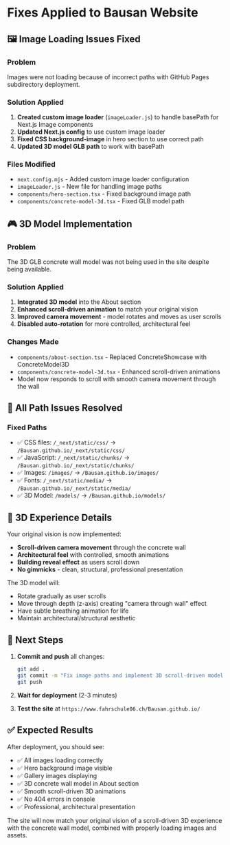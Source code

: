 # Fixes Applied to Bausan Website

## 🖼️ Image Loading Issues Fixed

### Problem
Images were not loading because of incorrect paths with GitHub Pages subdirectory deployment.

### Solution Applied
1. **Created custom image loader** (`imageLoader.js`) to handle basePath for Next.js Image components
2. **Updated Next.js config** to use custom image loader
3. **Fixed CSS background-image** in hero section to use correct path
4. **Updated 3D model GLB path** to work with basePath

### Files Modified
- `next.config.mjs` - Added custom image loader configuration
- `imageLoader.js` - New file for handling image paths
- `components/hero-section.tsx` - Fixed background image path
- `components/concrete-model-3d.tsx` - Fixed GLB model path

## 🎮 3D Model Implementation

### Problem
The 3D GLB concrete wall model was not being used in the site despite being available.

### Solution Applied
1. **Integrated 3D model** into the About section
2. **Enhanced scroll-driven animation** to match your original vision
3. **Improved camera movement** - model rotates and moves as user scrolls
4. **Disabled auto-rotation** for more controlled, architectural feel

### Changes Made
- `components/about-section.tsx` - Replaced ConcreteShowcase with ConcreteModel3D
- `components/concrete-model-3d.tsx` - Enhanced scroll-driven animations
- Model now responds to scroll with smooth camera movement through the wall

## 🚀 All Path Issues Resolved

### Fixed Paths
- ✅ CSS files: `/_next/static/css/` → `/Bausan.github.io/_next/static/css/`
- ✅ JavaScript: `/_next/static/chunks/` → `/Bausan.github.io/_next/static/chunks/`
- ✅ Images: `/images/` → `/Bausan.github.io/images/`
- ✅ Fonts: `/_next/static/media/` → `/Bausan.github.io/_next/static/media/`
- ✅ 3D Model: `/models/` → `/Bausan.github.io/models/`

## 🎯 3D Experience Details

Your original vision is now implemented:
- **Scroll-driven camera movement** through the concrete wall
- **Architectural feel** with controlled, smooth animations
- **Building reveal effect** as users scroll down
- **No gimmicks** - clean, structural, professional presentation

The 3D model will:
- Rotate gradually as user scrolls
- Move through depth (z-axis) creating "camera through wall" effect
- Have subtle breathing animation for life
- Maintain architectural/structural aesthetic

## 🔄 Next Steps

1. **Commit and push** all changes:
   ```bash
   git add .
   git commit -m "Fix image paths and implement 3D scroll-driven model"
   git push
   ```

2. **Wait for deployment** (2-3 minutes)

3. **Test the site** at `https://www.fahrschule06.ch/Bausan.github.io/`

## ✅ Expected Results

After deployment, you should see:
- ✅ All images loading correctly
- ✅ Hero background image visible
- ✅ Gallery images displaying
- ✅ 3D concrete wall model in About section
- ✅ Smooth scroll-driven 3D animations
- ✅ No 404 errors in console
- ✅ Professional, architectural presentation

The site will now match your original vision of a scroll-driven 3D experience with the concrete wall model, combined with properly loading images and assets.

